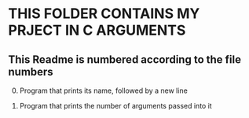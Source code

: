 # THIS FOLDER CONTAINS MY PRJECT IN C ARGUMENTS
## This Readme is numbered according to the file numbers

0.	Program that prints its name, followed by a new line

1.	Program that prints the number of arguments passed into it
